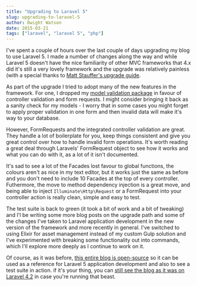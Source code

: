 ```yaml
---
title: "Upgrading to Laravel 5"
slug: upgrading-to-laravel-5
author: Dwight Watson
date: 2015-03-21
tags: ["laravel", "laravel 5", "php"]
---
```


I've spent a couple of hours over the last couple of days upgrading my blog to use Laravel 5. I made a number of changes along the way and while Laravel 5 doesn't have the nice familiarity of other MVC frameworks that 4.x did it's still a very lovely framework and the upgrade was relatively painless (with a special thanks to [Matt Stauffer's upgrade guide](https://mattstauffer.co/blog/upgrading-from-laravel-4-to-laravel-5).

As part of the upgrade I tried to adopt many of the new features in the framework. For one, I dropped my [model validation package](https://github.com/dwightwatson/validating) in favour of controller validation and form requests. I might consider bringing it back as a sanity check for my models - I worry that in some cases you might forget to apply proper validation in one form and then invalid data will make it's way to your database.

However, FormRequests and the integrated controller validation are great. They handle a lot of boilerplate for you, keep things consistent and give you great control over how to handle invalid form operations. It's worth reading a great deal through Laravels' FormRequest object to see how it works and what you can do with it, as a lot of it isn't documented.

It's sad to see a lot of the Facades lost favour to global functions, the colours aren't as nice in my text editor, but it works just the same as before and you don't need to include 10 Facades at the top of every controller. Futhermore, the move to method dependency injection is a great move, and being able to inject `Illuminate\Http\Request` or a FormRequest into your controller action is really clean, simple and easy to test.

The test suite is back to green (it took a bit of work and a bit of tweaking) and I'l be writing some more blog posts on the upgrade path and some of the changes I've taken to Laravel application development in the new version of the framework and more recently in general. I've switched to using Elixir for asset management instead of my custom Gulp solution and I've experimented with breaking some functionality out into commands, which I'll explore more deeply as I continue to work on it.

Of course, as it was before, [this entire blog is open-source](https://github.com/dwightwatson/neontsunami) so it can be used as a reference for Laravel 5 application development and also to see a test suite in action. if it's your thing, you can [still see the blog as it was on Laravel 4.2](https://github.com/dwightwatson/neontsunami/tree/85ed06524e834999678ff92bbab520d17ce17889) in case you're running that beast.
